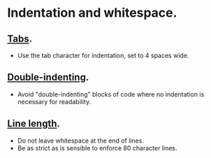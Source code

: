 # Indentation and whitespace.

## [Tabs](tabs.md).

+ Use the tab character for indentation, set to 4 spaces wide.

## [Double-indenting](double-indenting.md).

+ Avoid "double-indenting" blocks of code where no indentation is necessary for readability.

## [Line length](line-length.md).

+ Do not leave whitespace at the end of lines.
+ Be as strict as is sensible to enforce 80 character lines.